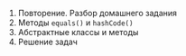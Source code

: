 1. Повторение. Разбор домашнего задания
1. Методы `equals()` и `hashCode()`
1. Абстрактные классы и методы
1. Решение задач
